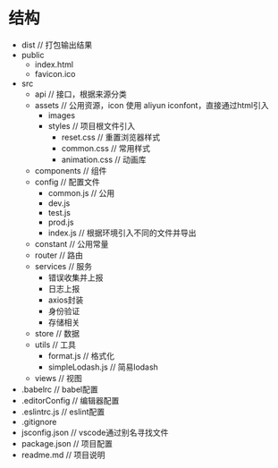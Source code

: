 # 结构

* dist // 打包输出结果
* public
  * index.html
  * favicon.ico
* src
  * api // 接口，根据来源分类
  * assets // 公用资源，icon 使用 aliyun iconfont，直接通过html引入
    * images
    * styles // 项目根文件引入
      * reset.css // 重置浏览器样式
      * common.css // 常用样式
      * animation.css // 动画库
  * components // 组件
  * config // 配置文件
    * common.js // 公用
    * dev.js
    * test.js
    * prod.js
    * index.js // 根据环境引入不同的文件并导出
  * constant // 公用常量
  * router // 路由
  * services // 服务
    * 错误收集并上报
    * 日志上报
    * axios封装
    * 身份验证
    * 存储相关
  * store // 数据
  * utils // 工具
    * format.js // 格式化
    * simpleLodash.js // 简易lodash
  * views // 视图
* .babelrc // babel配置
* .editorConfig // 编辑器配置
* .eslintrc.js // eslint配置
* .gitignore
* jsconfig.json // vscode通过别名寻找文件
* package.json // 项目配置
* readme.md // 项目说明
